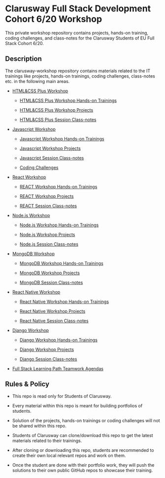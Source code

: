 # Clarusway Full Stack Development Cohort 6/20 Workshop

This private workshop repository contains projects, hands-on training, coding challenges, and class-notes for the Clarusway Students of EU Full Stack Cohort 6/20.

## Description

The clarusway-workshop repository contains materials related to the IT trainings like projects, hands-on trainings, coding challenges, class-notes etc. in the following main areas.

- [HTML&CSS Plus Workshop](./html-css/README.md)

  - [HTML&CSS Plus Workshop Hands-on Trainings](./html-css/hands-on/README.md)

  - [HTML&CSS Plus Workshop Projects](./html-css/projects/README.md)

  - [HTML&CSS Plus Session Class-notes](./html-css/class-notes/README.md)

- [Javascript Workshop](./javascript/README.md)

  - [Javascript Workshop Hands-on Trainings](./javascript/hands-on/README.md)

  - [Javascript Workshop Projects](./javascript/projects/README.md)

  - [Javascript Session Class-notes](./javascript/class-notes/README.md)

  - [Coding Challenges](./javascript/coding-challenges/README.md)

- [React Workshop](./react/README.md)

  - [REACT Workshop Hands-on Trainings](./react/hands-on/README.md)

  - [REACT Workshop Projects](./react/projects/README.md)

  - [REACT Session Class-notes](./react/class-notes/README.md)

- [Node.js Workshop](./nodejs/README.md)

  - [Node.js Workshop Hands-on Trainings](./nodejs/hands-on/README.md)

  - [Node.js Workshop Projects](./nodejs/projects/README.md)

  - [Node.js Session Class-notes](./nodejs/class-notes/README.md)

- [MongoDB Workshop](./mongodb/README.md)

  - [MongoDB Workshop Hands-on Trainings](./mongodb/hands-on/README.md)

  - [MongoDB Workshop Projects](./mongodb/projects/README.md)

  - [MongoDB Session Class-notes](./mongodb/class-notes/README.md)

- [React Native Workshop](./react-native/README.md)

  - [React Native  Workshop Hands-on Trainings](./react-native/hands-on/README.md)

  - [React Native Workshop Projects](./react-native/projects/README.md)

  - [React Native  Session Class-notes](./react-native/class-notes/README.md)

- [Django Workshop](./react-native/README.md)

  - [Django Workshop Hands-on Trainings](./django/hands-on/README.md)

  - [Django Workshop Projects](./django/projects/README.md)

  - [Django Session Class-notes](./django/class-notes/README.md)

- [Full Stack Learning Path Teamwork Agendas](./teamwork-agendas/README.md)

## Rules & Policy

- This repo is read only for Students of Clarusway.

- Every material within this repo is meant for building portfolios of students.

- Solution of the projects, hands-on trainings or coding challenges will not be shared within this repo.

- Students of Clarusway can clone/download this repo to get the latest materials related to their trainings.

- After cloning or downloading this repo, students are recommended to create their own local relevant repos and work on them.

- Once the student are done with their portfolio work, they will push the solutions to their own public GitHub repos to showcase their training.
